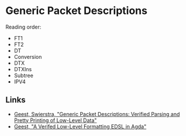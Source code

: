 # Generic Packet Descriptions

Reading order:

* FT1
* FT2
* DT
* Conversion
* DTX
* DTXIns
* Subtree
* IPV4

## Links

* [Geest, Swierstra, "Generic Packet Descriptions: Verified Parsing and Pretty Printing of Low-Level Data"](http://www.staff.science.uu.nl/~swier004/publications/2017-tyde-a.pdf)
* [Geest, "A Verifed Low-Level Formatting EDSL in Agda"](https://dspace.library.uu.nl/bitstream/handle/1874/341268/ThesisMarcellvanGeest.pdf)